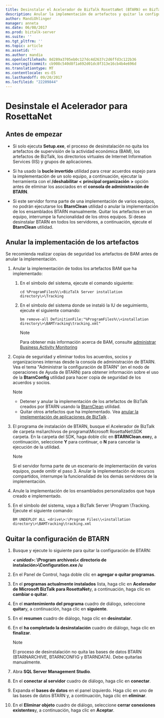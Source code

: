 ```yaml
---
title: Desinstalar el Acelerador de BizTalk RosettaNet (BTARN) en BizTalk Server | Documentos de Microsoft"
description: Anular la implementación de artefactos y quitar la configuración de BTARN para quitar el Acelerador de BizTalk Server
author: MandiOhlinger
manager: anneta
ms.date: 06/08/2017
ms.prod: biztalk-server
ms.suite: ''
ms.tgt_pltfrm: ''
ms.topic: article
ms.assetid: ''
ms.author: mandia
ms.openlocfilehash: 8d289a3705eb0c127dc4d2637c2d6ffd3c122b36
ms.sourcegitcommit: cb908c540d8f1a692d01dc8f313e16cb4b4e696d
ms.translationtype: MT
ms.contentlocale: es-ES
ms.lasthandoff: 09/20/2017
ms.locfileid: "22209844"
---
```

# <a name="uninstall-the-rosettanet-accelerator"></a>Desinstale el Acelerador para RosettaNet

## <a name="before-you-begin"></a>Antes de empezar
  
* Si solo ejecuta **Setup.exe**, el proceso de desinstalación no quita los artefactos de supervisión de la actividad económica (BAM), los artefactos de BizTalk, los directorios virtuales de Internet Information Services (IIS) y grupos de aplicaciones.  
  
* Si ha usado la **bucle invertido** utilidad para crear acuerdos espejo para la implementación de un solo equipo, a continuación, ejecutar la herramienta con el **/deshabilitar <** **principal organización**  **>**  opción antes de eliminar los asociados en el **consola de administración de BTARN**.  
  
* Si este servidor forma parte de una implementación de varios equipos, no podrán ejecutarse los **BtarnClean** utilidad o anular la implementación de los ensamblados BTARN manualmente. Quitar los artefactos en un equipo, interrumpe la funcionalidad de los otros equipos.  Si desea desinstalar BTARN en todos los servidores, a continuación, ejecute el **BtarnClean** utilidad. 

  
## <a name="undeploy-the-artifacts"></a>Anular la implementación de los artefactos  

Se recomienda realizar copias de seguridad los artefactos de BAM antes de anular la implementación. 

1. Anular la implementación de todos los artefactos BAM que ha implementado:  
  
    1.  En el símbolo del sistema, ejecute el comando siguiente:  
  
         ```cd %ProgramFiles%\\<BizTalk Server installation directory\>\Tracking```
  
    2.  En el símbolo del sistema donde se instaló la IU de seguimiento, ejecute el siguiente comando:  
  
         ```bm remove-all DefinitionFile:"%ProgramFiles%\\<installation directory\>\BAMTracking\tracking.xml"```
  
        > [!NOTE]
        >  Para obtener más información acerca de BAM, consulte [administrar Business Activity Monitoring](../../core/managing-bam.md) 
  
2.  Copia de seguridad y eliminar todos los acuerdos, socios y organizaciones internas desde la consola de administración de BTARN. Vea el tema "Administrar la configuración de BTARN" (en el nodo de operaciones de Ayuda de BTARN) para obtener información sobre el uso de la **BtarnConfig** utilidad para hacer copia de seguridad de los acuerdos y socios.  
  
    > [!NOTE]
    >  * Detener y anular la implementación de los artefactos de BizTalk creados por BTARN usando la [BtarnClean](btarnclean.md) utilidad.
    >  * Quitar otros artefactos que ha implementado. Vea [anular la implementación de aplicaciones de BizTalk](../../core/undeploying-biztalk-applications.md) .
  
3.  El programa de instalación de BTARN, busque el Acelerador de BizTalk de carpeta msi\archivos de programa\Microsoft RosettaNet\SDK carpeta. En la carpeta del SDK, haga doble clic en **BTARNClean.exe**y, a continuación, seleccione **Y** para continuar, o **N** para cancelar la ejecución de la utilidad.  
  
    > [!NOTE]
    >  Si el servidor forma parte de un escenario de implementación de varios equipos, puede omitir el paso 3. Anular la implementación de recursos compartidos, interrumpe la funcionalidad de los demás servidores de la implementación.  
  
4.  Anule la implementación de los ensamblados personalizados que haya creado e implementado.  
  
5.  En el símbolo del sistema, vaya a BizTalk Server \Program <your version>\Tracking. Ejecute el siguiente comando: 

    ```BM UNDEPLOY ALL <drive\>:\Program Files\\<installation directory\>\BAMTracking\tracking.xml```
  
## <a name="unconfigure-btarn"></a>Quitar la configuración de BTARN
  
1.  Busque y ejecute lo siguiente para quitar la configuración de BTARN:  
  
     ***< unidad\>*****: \Program archivos\\< directorio de instalación\>\Configuration.exe /u**   
  
2.  En el Panel de Control, haga doble clic en **agregar o quitar programas**.  
  
3.  En el **programas actualmente instalados** lista, haga clic en **Acelerador de Microsoft BizTalk para RosettaNet**y, a continuación, haga clic en **cambiar o quitar**.  
  
4.  En el **mantenimiento del programa** cuadro de diálogo, seleccione **quitar**y, a continuación, haga clic en **siguiente**.  
  
5.  En el **resumen** cuadro de diálogo, haga clic en **desinstalar**.  
  
6.  En el **ha completado la desinstalación** cuadro de diálogo, haga clic en **finalizar**.  
  
    > [!NOTE]
    >  El proceso de desinstalación no quita las bases de datos BTARN (BTARNARCHIVE, BTARNCONFIG y BTARNDATA). Debe quitarlas manualmente.  
  
7.  Abra **SQL Server Management Studio**.  
  
8.  En el **conectar al servidor** cuadro de diálogo, haga clic en **conectar**.  
  
9. Expanda el **bases de datos** en el panel izquierdo. Haga clic en uno de las bases de datos BTARN y, a continuación, haga clic en **eliminar**.  
  
10. En el **Eliminar objeto** cuadro de diálogo, seleccione **cerrar conexiones existentes**y, a continuación, haga clic en **Aceptar**.  
  
